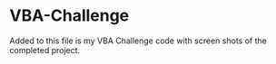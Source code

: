 # VBA-Challenge

Added to this file is my VBA Challenge code with screen shots of the completed project.
